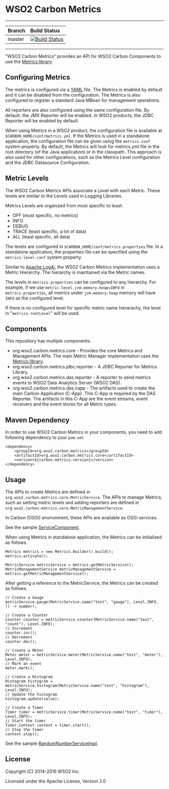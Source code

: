 WSO2 Carbon Metrics
===================

---
|  Branch | Build Status |
| :------ |:------------ | 
| master  | [![Build Status](https://wso2.org/jenkins/buildStatus/icon?job=carbon-metrics)](https://wso2.org/jenkins/job/carbon-metrics/) |
---

"WSO2 Carbon Metrics" provides an API for WSO2 Carbon Components to use the [Metrics library](http://metrics.dropwizard.io).

## Configuring Metrics

The metrics is configured via a [YAML](components/org.wso2.carbon.metrics.core/src/main/resources/metrics.yml) file. The Metrics is enabled by default and it can be disabled from the configuration. The Metrics is also configured to register a standard Java MBean for management operations.

All reporters are also configured using the same configuration file. By default, the JMX Reporter will be enabled. In WSO2 products, the JDBC Reporter will be enabled by default.

When using Metrics in a WSO2 product, the configuration file is available at `$CARBON_HOME/conf/metrics.yml`. If the Metrics is used in a standalone application, the configuration file can be given using the `metrics.conf` system property.  By default, the Metrics will look for metrics.yml file in the root directory (of the Java application) or in the classpath. This approach is also used for other configurations, such as the Metrics Level configuration and the JDBC Datasource Configuration.

## Metric Levels

The WSO2 Carbon Metrics APIs associate a Level with each Metric. These levels are similar to the Levels used in Logging Libraries. 

Metrics Levels are organized from most specific to least:

  - OFF (most specific, no metrics)
  - INFO
  - DEBUG
  - TRACE (least specific, a lot of data)
  - ALL (least specific, all data)

The levels are configured in `$CARBON_HOME/conf/metrics.properties` file. In a standalone application, the properties file can be specified using the `metrics.level.conf` system property.

Similar to [Apache Log4j](http://logging.apache.org/log4j), the WSO2 Carbon Metrics implementation uses a Metric Hierarchy. The hierarchy is maintained via the Metric names.

The levels in `metrics.properties` can be configured to any hierarchy. For example, if we use `metric.level.jvm.memory.heap=INFO` in `metrics.properties`, all metrics under `jvm.memory.heap` memory will have `INFO` as the configured level.

If there is no configured level for specific metric name hierarachy, the level in "`metrics.rootLevel`" will be used.

## Components

This repository has multiple components.

  - org.wso2.carbon.metrics.core - Provides the core Metrics and Management APIs. The main Metric Manager implementation uses the [Metrics library](http://metrics.dropwizard.io).
  - org.wso2.carbon.metrics.jdbc.reporter - A JDBC Reporter for Metrics Library.
  - org.wso2.carbon.metrics.das.reporter - A reporter to send metrics events to WSO2 Data Analytics Server (WSO2 DAS).
  - org.wso2.carbon.metrics.das.capp - The artifacts used to create the main Carbon Application (C-App). This C-App is required by the DAS Reporter. The artifacts in this C-App are the event streams, event receivers and the event stores for all Metric types.

## Maven Dependency

In order to use WSO2 Carbon Metrics in your components, you need to add following dependency to your `pom.xml`

```
<dependency>
    <groupId>org.wso2.carbon.metrics</groupId>
    <artifactId>org.wso2.carbon.metrics.core</artifactId>
    <version>${carbon.metrics.version}</version>
</dependency>
```

## Usage

The APIs to create Metrics are defined in `org.wso2.carbon.metrics.core.MetricService`. The APIs to manage Metrics, such as setting metric levels and adding reporters are defined in `org.wso2.carbon.metrics.core.MetricManagementService`.

In Carbon (OSGi) environment, these APIs are available as OSGi services.

See the sample [ServiceComponent](samples/org.wso2.carbon.metrics.sample.service/src/main/java/org/wso2/carbon/metrics/sample/service/internal/ServiceComponent.java).

When using Metrics in standalone application, the Metrics can be initialized as follows.

```
Metrics metrics = new Metrics.Builder().build();
metrics.activate();

MetricService metricService = metrics.getMetricService();
MetricManagementService metricManagementService = metrics.getMetricManagementService();

```

After getting a reference to the MetricService, the Metrics can be created as follows.

```
// Create a Gauge
metricService.gauge(MetricService.name("test", "gauge"), Level.INFO, () -> number);

// Create a Counter
Counter counter = metricService.counter(MetricService.name("test", "count"), Level.INFO);
// Increment
counter.inc();
// Decrement
counter.dec();

// Create a Meter
Meter meter = metricService.meter(MetricService.name("test", "meter"), Level.INFO);
// Mark an event
meter.mark();

// Create a Histogram
Histogram histogram = metricService.histogram(MetricService.name("test", "histogram"), Level.INFO);
// Update the histogram
histogram.update(value);

// Create a Timer
Timer timer = metricService.timer(MetricService.name("test", "timer"), Level.INFO);
// Start the timer
Timer.Context context = timer.start();
// Stop the timer
context.stop();
```

See the sample [RandomNumberServiceImpl](samples/org.wso2.carbon.metrics.sample.service/src/main/java/org/wso2/carbon/metrics/sample/service/internal/RandomNumberServiceImpl.java).


## License

Copyright (C) 2014-2016 WSO2 Inc.

Licensed under the Apache License, Version 2.0
